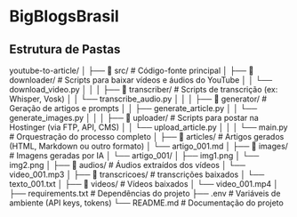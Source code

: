 # BigBlogsBrasil

## Estrutura de Pastas

youtube-to-article/
│
├── 📁 src/                        # Código-fonte principal
│   ├── 📁 downloader/            # Scripts para baixar vídeos e áudios do YouTube
│   │   └── download_video.py
│   │
│   ├── 📁 transcriber/           # Scripts de transcrição (ex: Whisper, Vosk)
│   │   └── transcribe_audio.py
│   │
│   ├── 📁 generator/             # Geração de artigos e prompts
│   │   ├── generate_article.py
│   │   └── generate_images.py
│   │
│   ├── 📁 uploader/              # Scripts para postar na Hostinger (via FTP, API, CMS)
│   │   └── upload_article.py
│   │
│   └── main.py                   # Orquestração do processo completo
│
├── 📁 articles/                  # Artigos gerados (HTML, Markdown ou outro formato)
│   └── artigo_001.md
│
├── 📁 images/                    # Imagens geradas por IA
│   └── artigo_001/
│       ├── img1.png
│       └── img2.png
│
├── 📁 audios/                     # Áudios extraídos dos vídeos
│   └── video_001.mp3
│
├── 📁 transcricoes/                    # transcrições baixados
│   └── texto_001.txt
│
├── 📁 videos/                    # Vídeos baixados
│   └── video_001.mp4
│
├── requirements.txt             # Dependências do projeto
├── .env                         # Variáveis de ambiente (API keys, tokens)
└── README.md                    # Documentação do projeto
